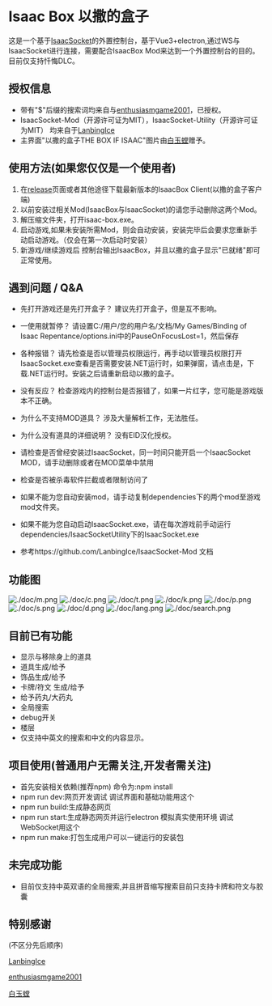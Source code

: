 # Isaac Box 以撒的盒子

这是一个基于[IsaacSocket](https://github.com/LanbingIce/IsaacSocket-Mod)的外置控制台，基于Vue3+electron,通过WS与IsaacSocket进行连接，需要配合IsaacBox Mod来达到一个外置控制台的目的。目前仅支持忏悔DLC。

## 授权信息
+ 带有"$"后缀的搜索词均来自与[enthusiasmgame2001](https://github.com/enthusiasmgame2001)，已授权。
+ IsaacSocket-Mod（开源许可证为MIT），IsaacSocket-Utility（开源许可证为MIT） 均来自于[LanbingIce](https://github.com/LanbingIce) 
+ 主界面"以撒的盒子THE BOX IF ISAAC"图片由[白玉螳](https://space.bilibili.com/6126195)赠予。



## 使用方法(如果您仅仅是一个使用者)
1. 在[release](https://github.com/NOTF-API/IsaacBoxClient/releases/)页面或者其他途径下载最新版本的IsaacBox Client(以撒的盒子客户端)
2. 以前安装过相关Mod(IsaacBox与IsaacSocket)的请您手动删除这两个Mod。
3. 解压缩文件夹，打开isaac-box.exe。
4. 启动游戏,如果未安装所需Mod，则会自动安装，安装完毕后会要求您重新手动启动游戏。（仅会在第一次启动时安装）
5. 新游戏/继续游戏后 控制台输出IsaacBox，并且以撒的盒子显示"已就绪"即可正常使用。

## 遇到问题 / Q&A
+ 先打开游戏还是先打开盒子？
建议先打开盒子，但是互不影响。

+ 一使用就暂停？
请设置C:/用户/您的用户名/文档/My Games/Binding of Isaac Repentance/options.ini中的PauseOnFocusLost=1，然后保存

+ 各种报错？
请先检查是否以管理员权限运行，再手动以管理员权限打开IsaacSocket.exe查看是否需要安装.NET运行时，如果弹窗，请点击是，下载.NET运行时。安装之后请重新启动以撒的盒子。

+ 没有反应？
检查游戏内的控制台是否报错了，如果一片红字，您可能是游戏版本不正确。

+ 为什么不支持MOD道具？
涉及大量解析工作，无法胜任。

+ 为什么没有道具的详细说明？
没有EID汉化授权。

+ 请检查是否曾经安装过IsaacSocket，同一时间只能开启一个IsaacSocket MOD，请手动删除或者在MOD菜单中禁用
+ 检查是否被杀毒软件拦截或者限制访问了
+ 如果不能为您自动安装mod，请手动复制dependencies下的两个mod至游戏mod文件夹。
+ 如果不能为您自动启动IsaacSocket.exe，请在每次游戏前手动运行dependencies/IsaacSocketUtility下的IsaacSocket.exe
+ 参考https://github.com/LanbingIce/IsaacSocket-Mod 文档

## 功能图
![./doc/m.png](./doc/m.png "主画面")
![./doc/c.png](./doc/c.png "道具")
![./doc/t.png](./doc/t.png "饰品")
![./doc/k.png](./doc/k.png "卡牌与符文")
![./doc/p.png](./doc/p.png "胶囊效果")
![./doc/s.png](./doc/s.png "楼层")
![./doc/d.png](./doc/d.png "debug")
![./doc/lang.png](./doc/lang.png "八国语言")
![./doc/search.png](./doc/search.png "全局搜索")

## 目前已有功能
+ 显示与移除身上的道具
+ 道具生成/给予
+ 饰品生成/给予
+ 卡牌/符文 生成/给予
+ 给予药丸/大药丸
+ 全局搜索
+ debug开关
+ 楼层
+ 仅支持中英文的搜索和中文的内容显示。


## 项目使用(普通用户无需关注,开发者需关注)
+ 首先安装相关依赖(推荐npm) 命令为:npm install
+ npm run dev:网页开发调试 调试界面和基础功能用这个
+ npm run build:生成静态网页
+ npm run start:生成静态网页并运行electron 模拟真实使用环境 调试WebSocket用这个
+ npm run make:打包生成用户可以一键运行的安装包
## 未完成功能
+ 目前仅支持中英双语的全局搜索,并且拼音缩写搜索目前只支持卡牌和符文与胶囊

## 特别感谢
(不区分先后顺序)

[LanbingIce](https://github.com/LanbingIce)

[enthusiasmgame2001](https://github.com/enthusiasmgame2001)

[白玉螳](https://space.bilibili.com/6126195)
